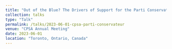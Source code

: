 ```yaml
---
title: "Out of the Blue? The Drivers of Support for the Parti Conservateur du Québec in the 2022 Election"
collection: talks
type: "Talk"
permalink: /talks/2023-06-01-cpsa-parti-conservateur
venue: "CPSA Annual Meeting"
date: 2023-06-01
location: "Toronto, Ontario, Canada"
---
```


